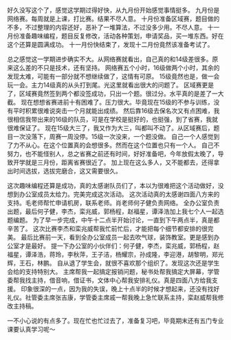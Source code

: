 好久没写这个了，感觉这学期过得好快，从九月份开始感觉事情挺多。
九月份是网络赛。每周就是上课，打比赛。结果不尽人意。
十月份准备区域赛，题目做的不多，不过整理的内容还好，恶补了一堆算法，不过没多少用。不尽人意。
十一月份准备趣味编程，题目反复修改，活动各种策划，申请奖品，买一堆东西。好在这个还算是圆满成功。
十一月份快结束了，发现十二月份竟然该准备考试了。

总之感觉这一学期进步确实不大。从网络赛就看出，自己真的和14级差很多。原来这么差的不只是技术，还有坚持。
网络赛五个小时，16级做两个小时，其余的发现太难，可能有一部分就不想继续做了，这情有可原。
15级竟然也是，做一会玩一会。主力14级真的从头打到尾。光这里就看出很大的问题了。
区域赛更是了，区域赛竟然签到两个都没签成功，只出一个题。很过分。水平真的是差了一大截。
现在想想省赛进前十有困难了。压力很大。毕竟现在15级的不参与训练，没有平时积累很难说突击一个月就能出成绩。
然后靠16级去保名次又有点困难，我很相信我带出来的16级的队员，可是在学校是挺好的，也挺强，到了省赛，我就很难保证了。
现在15级大三了，我又作为大三，叫都叫不动了。从区域赛后，题目一次没落下，周赛一周没停。15级一次没来，一个题没做。
自己一个人感觉到了力不从心。在这个位置真的会想很多。然而在这个位置也只有一个人。
自己不努力，也不能怪别人，总之省赛之前还有时间，好好准备吧，今年放假太晚了，导致开学就是三月份，距离省赛很近了。
加上现在这么多人，又不能都去，还得拿出时间选拔，选拔完磨合，这又需要很久。

这次趣味编程还算是成功，真的太感谢队员们了，本以为很难把这个活动做好，没想到办公室成员太给力。完美完成这次活动。
这次活动真的太感谢四面八方来的支持。毛老师帮忙申请机房，联系老师。肖老师何子健负责网络。
全办公室负责出题，最后何子健，李杰，栾兆威，郭杨程，赵福星，谭泽浩加上我七个人一起选题编题。
为了早一步完成，中午十二点半开始讨论，一直到下午两点半，真是都辛苦了。
这次比赛李杰和栾兆威帮我忙前忙后，才能把每个细节都安排的很完美。
最后比赛前一天，看到全办公室成员一起去吹气球，装饰教室。更是感到办公室才是最好。
提一下办公室的小伙伴们：何子健，李杰，栾兆威，郭杨程，赵福星，谭泽浩，蒋玲，李秋萍，王子洁，杨耀宗，孙成隆，李迎港，胡黎明，郑光辉，王石，林鹏。
自从退了学生会，就很不喜欢那个组织了。发现这次还是学生会给的支持特别大。
主席帮我一起搞定报销问题，秘书处帮我搞定大屏幕，学管委帮我找主持，借音响，借证书，文体中心帮我安排礼仪。真是四面八方给我支援。
印象很深的一点，因为我的失误，晚上十点半的时候才想起来，还没有找好礼仪。社管委主席张吉康，学管委主席戚一帮我晚上急忙联系主持，栾赵威帮我修改主持稿。

一不小心说的有点多了。现在忙也忙过去了，准备复习吧，毕竟期末还有五门专业课要认真学习呢～
